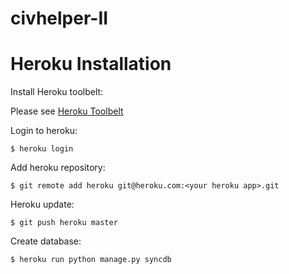civhelper-II
============

Heroku Installation
===================

Install Heroku toolbelt:

Please see [Heroku Toolbelt](https://toolbelt.heroku.com/ "Heroku Toolbelt")

Login to heroku:

    $ heroku login

Add heroku repository:

    $ git remote add heroku git@heroku.com:<your heroku app>.git

Heroku update:

    $ git push heroku master
    
Create database:

    $ heroku run python manage.py syncdb